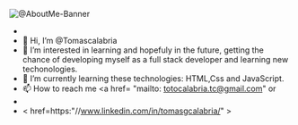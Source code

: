 ![@AboutMe-Banner](https://user-images.githubusercontent.com/81932784/124131390-2227ac00-da56-11eb-8ace-f4d572132268.png)

- 
- 👋 Hi, I’m @Tomascalabria
- 👀 I’m interested in learning and hopefuly in the future, getting the chance of developing myself as a full stack developer and learning new techonologies.
- 🌱 I’m currently learning these technologies: HTML,Css and JavaScript.
- 📫 How to reach me <a href= "mailto: totocalabria.tc@gmail.com" </a> or
- 
-   < href=https:"//www.linkedin.com/in/tomasgcalabria/" > 

<!---
Tomascalabria/Tomascalabria is a ✨ special ✨ repository because its `README.md` (this file) appears on your GitHub profile.
You can click the Preview link to take a look at your changes.
--->
